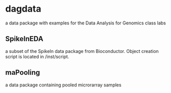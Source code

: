 # dagdata 

a data package with examples for the Data Analysis for Genomics class labs

## SpikeInEDA

a subset of the SpikeIn data package from Bioconductor. Object creation script is located in /inst/script.

## maPooling

a data package containing pooled microrarray samples

